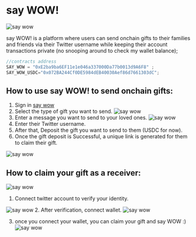 # say WOW!

![say wow](public/say-wow-images/wowinit.png)

say WOW! is a platform where users can send onchain gifts to their families and friends via their Twitter username while keeping their account transactions private (no snooping around to check my wallet balance);

```js
//contracts address
SAY_WOW = "0xE2ba9ba6EF11e1e046a337000Da77b0013d9A6F8" ;
SAY_WOW_USDC="0x072BA244Cf0DE5984dEB40030Aef86d7661303dC";

```

## How to use say WOW! to send onchain gifts:

1. Sign in [say wow](https://say-wow.vercel.app/)
2. Select the type of gift you want to send.
![say wow](public/say-wow-images/image1.png)
3. Enter a message you want to send to your loved ones.
![say wow](public/say-wow-images/image2.png)
4. Enter their Twitter username.
5. After that, Deposit the gift you want to send to them (USDC for now).
6. Once the gift deposit is Successful, a unique link is generated for them to claim their gift.

![say wow](public/say-wow-images/image3.png)

## How to claim your gift as a receiver:


![say wow](public/say-wow-images/image4.png)
1. Connect twitter account to verify your identity.

![say wow](public/say-wow-images/image5.png)
2. After verification, connect wallet.
![say wow](public/say-wow-images/image6.png)

3. once you connect your wallet, you can claim your gift and say WOW :)
![say wow](public/say-wow-images/image7.png)